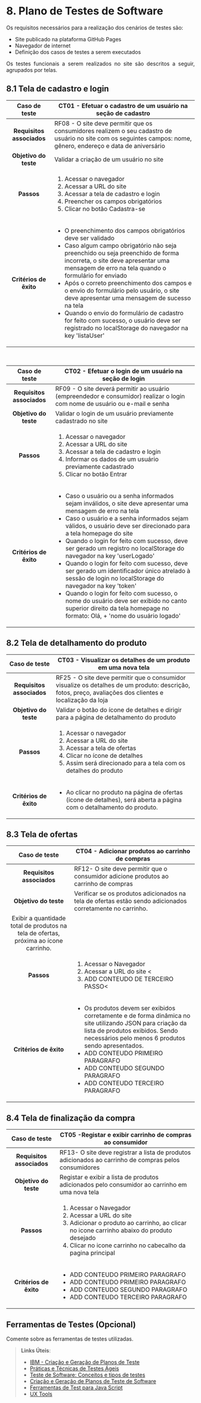 # 8. Plano de Testes de Software

<p align="justify">Os requisitos necessários para a realização dos cenários de testes são:</p>

- Site publicado na plataforma GitHub Pages
- Navegador de internet
- Definição dos casos de testes a serem executados

<p align="justify">Os testes funcionais a serem realizados no site são descritos a seguir, agrupados por telas.</p>

## 8.1 Tela de cadastro e login

|**Caso de teste**|**CT01 - Efetuar o cadastro de um usuário na seção de cadastro**|
|:---------------:|----------------------------------------------------------------|
|**Requisitos associados**|RF08 - O site deve permitir que os consumidores realizem o seu cadastro de usuário no site com os seguintes campos: nome, gênero, endereço e data de aniversário|
|**Objetivo do teste**| Validar a criação de um usuário no site|
|**Passos**|<ol><li>Acessar o navegador</li><li>Acessar a URL do site</li><li>Acessar a tela de cadastro e login</li><li>Preencher os campos obrigatórios</li><li>Clicar no botão Cadastra-se</li></ol>|
|**Critérios de êxito**|<ul><li>O preenchimento dos campos obrigatórios deve ser validado</li><li>Caso algum campo obrigatório não seja preenchido ou seja preenchido de forma incorreta, o site deve apresentar uma mensagem de erro na tela quando o formulário for enviado</li><li>Após o correto preenchimento dos campos e o envio do formulário pelo usuário, o site deve apresentar uma mensagem de sucesso na tela</li><li>Quando o envio do formulário de cadastro for feito com sucesso, o usuário deve ser registrado no localStorage do navegador na key 'listaUser'</li></ul>

</br>

|**Caso de teste**|**CT02 - Efetuar o login de um usuário na seção de login**|
|:---------------:|----------------------------------------------------------|
|**Requisitos associados**|RF09 - O site deverá permitir ao usuário (empreendedor e consumidor) realizar o login com nome de usuário ou e-mail e senha|
|**Objetivo do teste**| Validar o login de um usuário previamente cadastrado no site|
|**Passos**|<ol><li>Acessar o navegador</li><li>Acessar a URL do site</li><li>Acessar a tela de cadastro e login</li><li>Informar os dados de um usuário previamente cadastrado</li><li>Clicar no botão Entrar</li></ol>|
|**Critérios de êxito**|<ul><li>Caso o usuário ou a senha informados sejam inválidos, o site deve apresentar uma mensagem de erro na tela</li><li>Caso o usuário e a senha informados sejam válidos, o usuário deve ser direcionado para a tela homepage do site</li><li>Quando o login for feito com sucesso, deve ser gerado um registro no localStorage do navegador na key 'userLogado'</li><li>Quando o login for feito com sucesso, deve ser gerado um identificador único atrelado à sessão de login no localStorage do navegador na key 'token'</li><li>Quando o login for feito com sucesso, o nome do usuário deve ser exibido no canto superior direito da tela homepage no formato: Olá, + 'nome do usuário logado'</li></ul>

## 8.2 Tela de detalhamento do produto

|**Caso de teste**|**CT03 - Visualizar os detalhes de um produto em uma nova tela**|
|:---------------:|----------------------------------------------------------|
|**Requisitos associados**|RF25 - O site deve permitir que o consumidor visualize os detalhes de um produto: descrição, fotos, preço, avaliações dos clientes e localização da loja|
|**Objetivo do teste**| Validar o botão do ícone de detalhes e dirigir para a página de detalhamento do produto|
|**Passos**|<ol><li>Acessar o navegador</li><li>Acessar a URL do site</li><li>Acessar a tela de ofertas</li><li>Clicar no ícone de detalhes</li><li>Assim será direcionado para a tela com os detalhes do produto</li></ol>|
|**Critérios de êxito**|<ul><li>Ao clicar no produto na página de ofertas (ícone de detalhes), será aberta a página com o detalhamento do produto. </li></ul>
## 8.3 Tela de ofertas

|**Caso de teste**|**CT04 - Adicionar produtos ao carrinho de compras**|
|:---------------:|----------------------------------------------------------------|
|**Requisitos associados**|RF12- O site deve permitir que o consumidor adicione produtos ao carrinho de compras |
|**Objetivo do teste**| Verificar se os produtos adicionados na tela de ofertas estão sendo adicionados corretamente no carrinho.
Exibir a quantidade total de produtos na tela de ofertas, próxima ao ícone carrinho. |
|**Passos**|<ol><li> Acessar o Navegador</li><li> Acessar a URL do site <</li><li>ADD CONTEUDO DE TERCEIRO PASSO<</li> </ol>|
|**Critérios de êxito**|<ul> <li>  Os produtos devem ser exibidos corretamente e de forma dinâmica no site utilizando JSON para criação da lista de produtos exibidos. Sendo necessários pelo menos 6 produtos sendo apresentados.</li> <li> ADD CONTEUDO PRIMEIRO PARAGRAFO </li> <li> ADD CONTEUDO SEGUNDO PARAGRAFO </li> <li>ADD CONTEUDO TERCEIRO PARAGRAFO</li></ul>

## 8.4 Tela de finalização da compra

|**Caso de teste**|**CT05 -Registar e exibir carrinho de compras ao consumidor**|
|:---------------:|----------------------------------------------------------------|
|**Requisitos associados**|RF13- O site deve registrar a lista de produtos adicionados ao carrinho de compras pelos consumidores |
|**Objetivo do teste**| Registar e exibir a lista de produtos adicionados pelo consumidor ao carrinho em uma nova tela |
|**Passos**|<ol><li> Acessar o Navegador</li> <li>Acessar a URL do site </li><li>Adicionar o produto ao carrinho, ao clicar no icone carrinho abaixo do produto desejado</li> <li> Clicar no icone carrinho no cabecalho da pagina principal</li></ol>|
|**Critérios de êxito**|<ul> <li> ADD CONTEUDO PRIMEIRO PARAGRAFO </li> <li> ADD CONTEUDO PRIMEIRO PARAGRAFO </li> <li> ADD CONTEUDO SEGUNDO PARAGRAFO </li> <li>ADD CONTEUDO TERCEIRO PARAGRAFO</li></ul>

## Ferramentas de Testes (Opcional)

Comente sobre as ferramentas de testes utilizadas.
 
> **Links Úteis**:
> - [IBM - Criação e Geração de Planos de Teste](https://www.ibm.com/developerworks/br/local/rational/criacao_geracao_planos_testes_software/index.html)
> - [Práticas e Técnicas de Testes Ágeis](http://assiste.serpro.gov.br/serproagil/Apresenta/slides.pdf)
> -  [Teste de Software: Conceitos e tipos de testes](https://blog.onedaytesting.com.br/teste-de-software/)
> - [Criação e Geração de Planos de Teste de Software](https://www.ibm.com/developerworks/br/local/rational/criacao_geracao_planos_testes_software/index.html)
> - [Ferramentas de Test para Java Script](https://geekflare.com/javascript-unit-testing/)
> - [UX Tools](https://uxdesign.cc/ux-user-research-and-user-testing-tools-2d339d379dc7)
